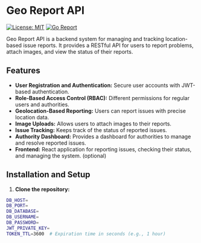 # Geo Report API

[![License: MIT](https://img.shields.io/badge/License-MIT-yellow.svg)](https://opensource.org/licenses/MIT)
[![Go Report](https://github.com/keisaki/Geo_Report_API/actions/workflows/go.yml/badge.svg)](https://github.com/keisaki/Geo_Report_API/actions/workflows/go.yml)  
 
Geo Report API is a backend system for managing and tracking location-based issue reports. It provides a RESTful API for users to report problems, attach images, and view the status of their reports.

## Features

- **User Registration and Authentication:** Secure user accounts with JWT-based authentication.
- **Role-Based Access Control (RBAC):** Different permissions for regular users and authorities.
- **Geolocation-Based Reporting:** Users can report issues with precise location data.
- **Image Uploads:**  Allows users to attach images to their reports.
- **Issue Tracking:**  Keeps track of the status of reported issues.
- **Authority Dashboard:** Provides a dashboard for authorities to manage and resolve reported issues.
- **Frontend:** React application for reporting issues, checking their status, and managing the system. (optional)

## Installation and Setup

1.  **Clone the repository:**

```bash
DB_HOST=
DB_PORT=
DB_DATABASE=
DB_USERNAME=
DB_PASSWORD=
JWT_PRIVATE_KEY=
TOKEN_TTL=3600  # Expiration time in seconds (e.g., 1 hour)
```